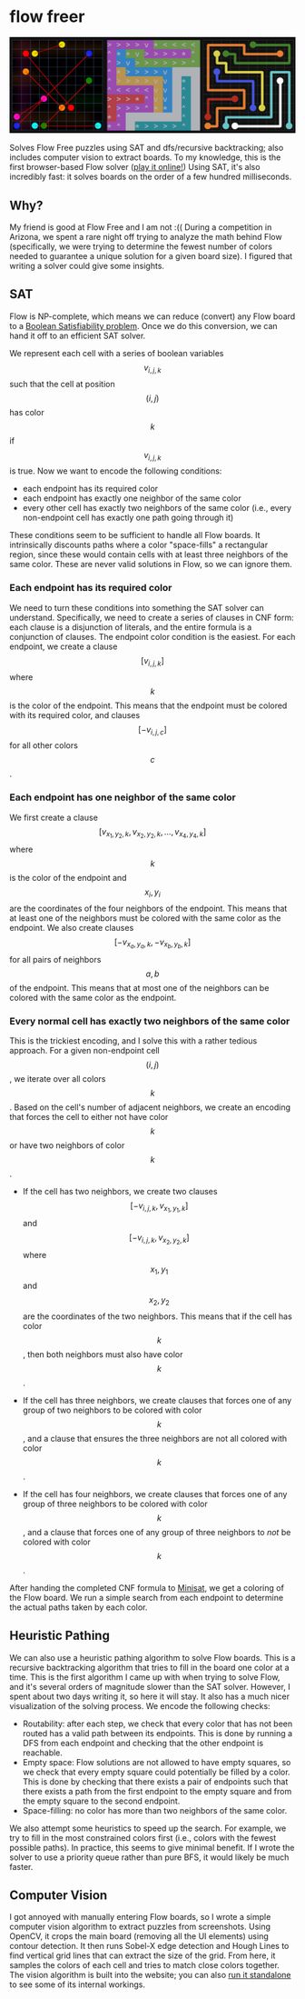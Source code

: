 # flow freer
![flow freer header image](/static/flowfree.png)

Solves Flow Free puzzles using SAT and dfs/recursive backtracking; also includes computer vision to extract boards. To my knowledge, this is the first browser-based Flow solver ([play it online!](https://knosmos.github.io/flowfreer/)) Using SAT, it's also incredibly fast: it solves boards on the order of a few hundred milliseconds.

## Why?
My friend is good at Flow Free and I am not :(( During a competition in Arizona, we spent a rare night off trying to analyze the math behind Flow (specifically, we were trying to determine the fewest number of colors needed to guarantee a unique solution for a given board size). I figured that writing a solver could give some insights.

## SAT
Flow is NP-complete, which means we can reduce (convert) any Flow board to a [Boolean Satisfiability problem](https://en.wikipedia.org/wiki/Boolean_satisfiability_problem). Once we do this conversion, we can hand it off to an efficient SAT solver.

We represent each cell with a series of boolean variables $$v_{i,j,k}$$ such that the cell at position $$(i,j)$$ has color $$k$$ if $$v_{i,j,k}$$ is true. Now we want to encode the following conditions:

- each endpoint has its required color
- each endpoint has exactly one neighbor of the same color
- every other cell has exactly two neighbors of the same color (i.e., every non-endpoint cell has exactly one path going through it)

These conditions seem to be sufficient to handle all Flow boards. It intrinsically discounts paths where a color "space-fills" a rectangular region, since these would contain cells with at least three neighbors of the same color. These are never valid solutions in Flow, so we can ignore them.

### Each endpoint has its required color
We need to turn these conditions into something the SAT solver can understand. Specifically, we need to create a series of clauses in CNF form: each clause is a disjunction of literals, and the entire formula is a conjunction of clauses. The endpoint color condition is the easiest. For each endpoint, we create a clause $$[v_{i,j,k}]$$ where $$k$$ is the color of the endpoint. This means that the endpoint must be colored with its required color, and clauses $$[-v_{i,j,c}]$$ for all other colors $$c$$.

### Each endpoint has one neighbor of the same color
We first create a clause $$[v_{x_1,y_2,k},v_{x_2,y_2,k},\dots,v_{x_4,y_4,k}]$$ where $$k$$ is the color of the endpoint and $$x_i,y_i$$ are the coordinates of the four neighbors of the endpoint. This means that at least one of the neighbors must be colored with the same color as the endpoint. We also create clauses $$[-v_{x_a,y_a,k},-v_{x_b,y_b,k}]$$ for all pairs of neighbors $$a,b$$ of the endpoint. This means that at most one of the neighbors can be colored with the same color as the endpoint.

### Every normal cell has exactly two neighbors of the same color
This is the trickiest encoding, and I solve this with a rather tedious approach. For a given non-endpoint cell $$(i,j)$$, we iterate over all colors $$k$$. Based on the cell's number of adjacent neighbors, we create an encoding that forces the cell to either not have color $$k$$ or have two neighbors of color $$k$$.

- If the cell has two neighbors, we create two clauses $$[-v_{i,j,k},v_{x_1,y_1,k}]$$ and $$[-v_{i,j,k},v_{x_2,y_2,k}]$$ where $$x_1,y_1$$ and $$x_2,y_2$$ are the coordinates of the two neighbors. This means that if the cell has color $$k$$, then both neighbors must also have color $$k$$.

- If the cell has three neighbors, we create clauses that forces one of any group of two neighbors to be colored with color $$k$$, and a clause that ensures the three neighbors are not all colored with color $$k$$.

- If the cell has four neighbors, we create clauses that forces one of any group of three neighbors to be colored with color $$k$$, and a clause that forces one of any group of three neighbors to *not* be colored with color $$k$$.

After handing the completed CNF formula to [Minisat](http://minisat.se/), we get a coloring of the Flow board. We run a simple search from each endpoint to determine the actual paths taken by each color.

## Heuristic Pathing
We can also use a heuristic pathing algorithm to solve Flow boards. This is a recursive backtracking algorithm that tries to fill in the board one color at a time. This is the first algorithm I came up with when trying to solve Flow, and it's several orders of magnitude slower than the SAT solver. However, I spent about two days writing it, so here it will stay. It also has a much nicer visualization of the solving process. We encode the following checks:

- Routability: after each step, we check that every color that has not been routed has a valid path between its endpoints. This is done by running a DFS from each endpoint and checking that the other endpoint is reachable.
- Empty space: Flow solutions are not allowed to have empty squares, so we check that every empty square could potentially be filled by a color. This is done by checking that there exists a pair of endpoints such that there exists a path from the first endpoint to the empty square and from the empty square to the second endpoint.
- Space-filling: no color has more than two neighbors of the same color.

We also attempt some heuristics to speed up the search. For example, we try to fill in the most constrained colors first (i.e., colors with the fewest possible paths). In practice, this seems to give minimal benefit. If I wrote the solver to use a priority queue rather than pure BFS, it would likely be much faster.

## Computer Vision
I got annoyed with manually entering Flow boards, so I wrote a simple computer vision algorithm to extract puzzles from screenshots. Using OpenCV, it crops the main board (removing all the UI elements) using contour detection. It then runs Sobel-X edge detection and Hough Lines to find vertical grid lines that can extract the size of the grid. From here, it samples the colors of each cell and tries to match close colors together. The vision algorithm is built into the website; you can also [run it standalone](https://knosmos.github.io/flowfreer/cv) to see some of its internal workings.